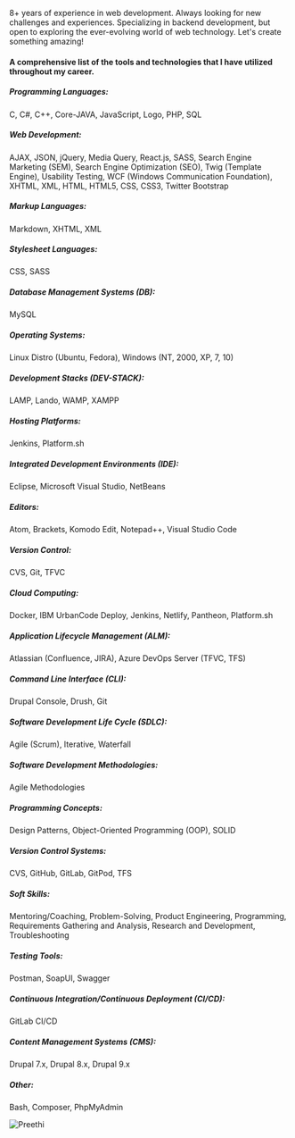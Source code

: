 8+ years of experience in web development. Always looking for new challenges and experiences. Specializing in backend development, but open to exploring the ever-evolving world of web technology. Let's create something amazing!

#### A comprehensive list of the tools and technologies that I have utilized throughout my career.

##### Programming Languages: <br/>
C, C#, C++, Core-JAVA, JavaScript, Logo, PHP, SQL

##### Web Development: <br/>
AJAX, JSON, jQuery, Media Query, React.js, SASS, Search Engine Marketing (SEM), Search Engine Optimization (SEO), Twig (Template Engine), Usability Testing, WCF (Windows Communication Foundation), XHTML, XML, HTML, HTML5, CSS, CSS3, Twitter Bootstrap

##### Markup Languages: <br/>
Markdown, XHTML, XML

##### Stylesheet Languages: <br/>
CSS, SASS

##### Database Management Systems (DB): <br/>
MySQL

##### Operating Systems: <br/>
Linux Distro (Ubuntu, Fedora), Windows (NT, 2000, XP, 7, 10)

##### Development Stacks (DEV-STACK): <br/>
LAMP, Lando, WAMP, XAMPP

##### Hosting Platforms: <br/>
Jenkins, Platform.sh

##### Integrated Development Environments (IDE): <br/>
Eclipse, Microsoft Visual Studio, NetBeans

##### Editors: <br/>
Atom, Brackets, Komodo Edit, Notepad++, Visual Studio Code

##### Version Control: <br/>
CVS, Git, TFVC

##### Cloud Computing: <br/>
Docker, IBM UrbanCode Deploy, Jenkins, Netlify, Pantheon, Platform.sh

##### Application Lifecycle Management (ALM): <br/>
Atlassian (Confluence, JIRA), Azure DevOps Server (TFVC, TFS)

##### Command Line Interface (CLI): <br/>
Drupal Console, Drush, Git

##### Software Development Life Cycle (SDLC): <br/>
Agile (Scrum), Iterative, Waterfall

##### Software Development Methodologies: <br/>
Agile Methodologies

##### Programming Concepts: <br/>
Design Patterns, Object-Oriented Programming (OOP), SOLID

##### Version Control Systems: <br/>
CVS, GitHub, GitLab, GitPod, TFS

##### Soft Skills: <br/>
Mentoring/Coaching, Problem-Solving, Product Engineering, Programming, Requirements Gathering and Analysis, Research and Development, Troubleshooting

##### Testing Tools: <br/>
Postman, SoapUI, Swagger

##### Continuous Integration/Continuous Deployment (CI/CD): <br/>
GitLab CI/CD

##### Content Management Systems (CMS): <br/>
Drupal 7.x, Drupal 8.x, Drupal 9.x

##### Other: <br/>
Bash, Composer, PhpMyAdmin

<p><img align="center" src="https://github-readme-streak-stats.herokuapp.com/?user=prethiee&" alt="Preethi" /></p>

